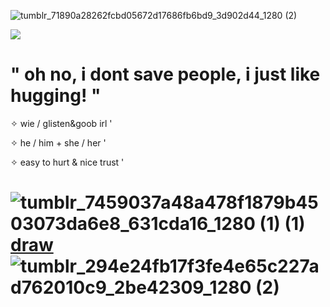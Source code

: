 
![tumblr_71890a28262fcbd05672d17686fb6bd9_3d902d44_1280 (2)](https://github.com/user-attachments/assets/c575db77-31f6-4e89-bc49-f7da4bdd70ce)

![](https://komarev.com/ghpvc/?username=litteryzu&color=542417&style=plastic&label=✧) 

# " oh no, i dont save people, i just like hugging! "




 ✧  wie / glisten&goob irl '

 ✧  he / him + she / her '

 ✧  easy to hurt & nice trust '



# ![tumblr_7459037a48a478f1879b4503073da6e8_631cda16_1280 (1) (1)](https://github.com/user-attachments/assets/6afda1f0-8698-4c5e-b112-d61f3a890179) [draw](https://glistenskinner.straw.page) ![tumblr_294e24fb17f3fe4e65c227ad762010c9_2be42309_1280 (2)](https://github.com/user-attachments/assets/1e2fd559-5c20-4f3d-8370-7078a3693a2a)


